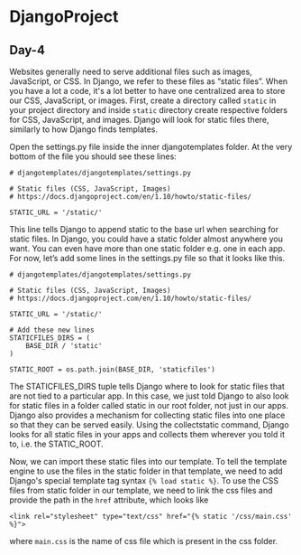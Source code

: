 # DjangoProject
## Day-4 

Websites generally need to serve additional files such as images, JavaScript, or CSS. In Django, we refer to these files as “static files”. When you have a lot a code, it's a lot better to have one centralized area to store our CSS, JavaScript, or images. First, create a directory called `static` in your project directory and inside `static` directory create respective folders for CSS, JavaScript, and images. Django will look for static files there, similarly to how Django finds templates.

Open the settings.py file inside the inner djangotemplates folder. At the very bottom of the file you should see these lines:
```
# djangotemplates/djangotemplates/settings.py

# Static files (CSS, JavaScript, Images)
# https://docs.djangoproject.com/en/1.10/howto/static-files/

STATIC_URL = '/static/'
 ```
This line tells Django to append static to the base url when searching for static files. In Django, you could have a static folder almost anywhere you want. You can even have more than one static folder e.g. one in each app. For now, let’s add some lines in the settings.py file so that it looks like this.
```
# djangotemplates/djangotemplates/settings.py

# Static files (CSS, JavaScript, Images)
# https://docs.djangoproject.com/en/1.10/howto/static-files/

STATIC_URL = '/static/'

# Add these new lines
STATICFILES_DIRS = (
    BASE_DIR / 'static'
)

STATIC_ROOT = os.path.join(BASE_DIR, 'staticfiles')
```
The STATICFILES_DIRS tuple tells Django where to look for static files that are not tied to a particular app. In this case, we just told Django to also look for static files in a folder called static in our root folder, not just in our apps. Django also provides a mechanism for collecting static files into one place so that they can be served easily. Using the collectstatic command, Django looks for all static files in your apps and collects them wherever you told it to, i.e. the STATIC_ROOT. 

Now, we can import these static files into our template. To tell the template engine to use the files in the static folder in that template,  we need to add Django's special template tag syntax `{% load static %}`. To use the CSS files from static folder in our template, we need to link the css files and provide the path in the `href` attribute, which looks like
```
<link rel="stylesheet" type="text/css" href="{% static '/css/main.css' %}">
```
where `main.css` is the name of css file which is present in the css folder.
